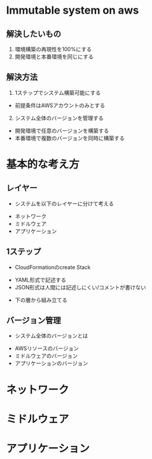 # Immutable system on aws

## 解決したいもの

1. 環境構築の再現性を100%にする
2. 開発環境と本番環境を同じにする

## 解決方法

1. 1ステップでシステム構築可能にする
 + 前提条件はAWSアカウントのみとする
2. システム全体のバージョンを管理する
 + 開発環境で任意のバージョンを構築する
 + 本番環境で複数のバージョンを同時に構築する

# 基本的な考え方

## レイヤー

+ システムを以下のレイヤーに分けて考える
 - ネットワーク
 - ミドルウェア
 - アプリケーション

## 1ステップ

 + CloudFormationのcreate Stack
  - YAML形式で記述する
  - JSON形式は人間には記述しにくい/コメントが書けない
 + 下の層から組み立てる

## バージョン管理

 + システム全体のバージョンとは
  - AWSリソースのバージョン
  - ミドルウェアのバージョン
  - アプリケーションのバージョン

# ネットワーク

# ミドルウェア

# アプリケーション
